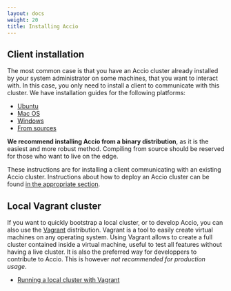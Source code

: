 ```yaml
---
layout: docs
weight: 20
title: Installing Accio
---
```


## Client installation
The most common case is that you have an Accio cluster already installed by your system administrator on some machines, that you want to interact with.
In this case, you only need to install a client to communicate with this cluster.
We have installation guides for the following platforms:

  * [Ubuntu](ubuntu.html)
  * [Mac OS](macos.html)
  * [Windows](windows.html)
  * [From sources](sources.html)

**We recommend installing Accio from a binary distribution**, as it is the easiest and more robust method.
Compiling from source should be reserved for those who want to live on the edge.

These instructions are for installing a client communicating with an existing Accio cluster.
Instructions about how to deploy an Accio cluster can be found [in the appropriate section](../../deploy/architecture/).

## Local Vagrant cluster
If you want to quickly bootstrap a local cluster, or to develop Accio, you can also use the [Vagrant](https://www.vagrantup.com/) distribution.
Vagrant is a tool to easily create virtual machines on any operating system.
Using Vagrant allows to create a full cluster contained inside a virtual machine, useful to test all features without having a live cluster.
It is also the preferred way for developpers to contribute to Accio.
This is however *not recommended for production usage*.

  * [Running a local cluster with Vagrant](vagrant.html)
